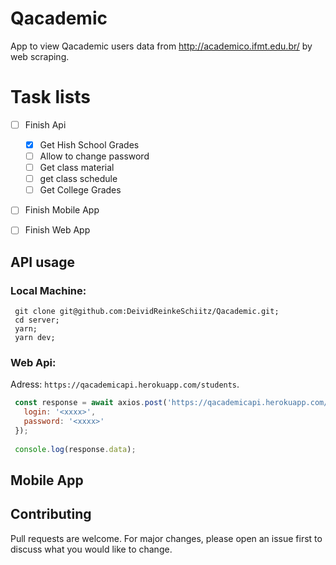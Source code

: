 # Qacademic
App to view Qacademic users data from http://academico.ifmt.edu.br/ by web scraping.

# Task lists
- [ ] Finish Api
   - [x] Get Hish School Grades
   - [ ] Allow to change password   
   - [ ] Get class material
   - [ ] get class schedule
   - [ ] Get College Grades
- [ ] Finish Mobile App
- [ ] Finish Web App


## API usage
### Local Machine:
 ```  
  git clone git@github.com:DeividReinkeSchiitz/Qacademic.git;
  cd server;
  yarn;
  yarn dev;
 ```
### Web Api:  
  Adress: `https://qacademicapi.herokuapp.com/students`.<br/>
   ```javascript
    const response = await axios.post('https://qacademicapi.herokuapp.com/students', {
      login: '<xxxx>',
      password: '<xxxx>'
    });
    
    console.log(response.data);
   ```
## Mobile App

## Contributing
Pull requests are welcome. For major changes, please open an issue first to discuss what you would like to change.
